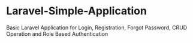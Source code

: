 # Laravel-Simple-Application
Basic Laravel Application for Login, Registration, Forgot Password, CRUD Operation and Role Based Authentication
